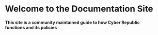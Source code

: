 

# Welcome to the Documentation Site

#### This site is a community maintained guide to how Cyber Republic functions and its policies

